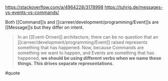 https://stackoverflow.com/a/4964228/3178998
https://tuhrig.de/messages-vs-events-vs-commands/

Both [[Command]]s and [[carreer/development/programming/Event]]s are [[Message]]s but they differ on intent.

> In an [[Event-Driven]] architecture, there can be no question that an [[carreer/development/programming/Event]] raised represents something that has happened.
>  Now, because Commands are something we want to happen, and Events are something that has happened, **we should be using different verbs when we name these things. This drives separate representations**.

#quote
